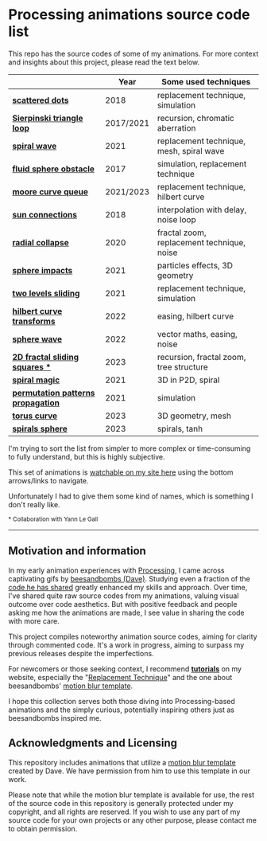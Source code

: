 # Processing animations source code list

This repo has the source codes of some of my animations. For more context and insights about this project, please read the text below.


|   | Year | Some used techniques |
|-----------------|------|--------------------|
| [**scattered dots**](https://github.com/Bleuje/processing-animations-code/blob/main/code/scattereddots/)  | 2018 | replacement technique, simulation |
| [**Sierpinski triangle loop**](https://github.com/Bleuje/processing-animations-code/blob/main/code/sierpinskiloop/)  | 2017/2021 | recursion, chromatic aberration |
| [**spiral wave**](https://github.com/Bleuje/processing-animations-code/blob/main/code/spiralwave/)  | 2021 | replacement technique, mesh, spiral wave |
| [**fluid sphere obstacle**](https://github.com/Bleuje/processing-animations-code/blob/main/code/fluidsphereobstacle/)  | 2017 | simulation, replacement technique |
| [**moore curve queue**](https://github.com/Bleuje/processing-animations-code/blob/main/code/moorecurvequeue/)  | 2021/2023 | replacement technique, hilbert curve |
| [**sun connections**](https://github.com/Bleuje/processing-animations-code/blob/main/code/sunconnections/)  | 2018 | interpolation with delay, noise loop |
| [**radial collapse**](https://github.com/Bleuje/processing-animations-code/blob/main/code/radialcollapse/)  | 2020 | fractal zoom, replacement technique, noise |
| [**sphere impacts**](https://github.com/Bleuje/processing-animations-code/blob/main/code/sphereimpacts/)  | 2021 | particles effects, 3D geometry |
| [**two levels sliding**](https://github.com/Bleuje/processing-animations-code/blob/main/code/twolevelssliding/)  | 2021 | replacement technique, simulation |
| [**hilbert curve transforms**](https://github.com/Bleuje/processing-animations-code/blob/main/code/hilbertcurvetransforms/)  | 2022 | easing, hilbert curve |
| [**sphere wave**](https://github.com/Bleuje/processing-animations-code/blob/main/code/spherewave/)  | 2022 | vector maths, easing, noise |
| [**2D fractal sliding squares** **\***](https://github.com/Bleuje/processing-animations-code/blob/main/code/fractalsliding2d/)  | 2023 | recursion, fractal zoom, tree structure |
| [**spiral magic**](https://github.com/Bleuje/processing-animations-code/blob/main/code/spiralmagic/)  | 2021 | 3D in P2D, spiral |
| [**permutation patterns propagation**](https://github.com/Bleuje/processing-animations-code/blob/main/code/permutationpatternspropagation/)  | 2021 | simulation |
| [**torus curve**](https://github.com/Bleuje/processing-animations-code/blob/main/code/toruscurve/)  | 2023 | 3D geometry, mesh |
| [**spirals sphere**](https://github.com/Bleuje/processing-animations-code/blob/main/code/spiralssphere/)  | 2023 | spirals, tanh |


I'm trying to sort the list from simpler to more complex or time-consuming to fully understand, but this is highly subjective.

This set of animations is [watchable on my site here](https://bleuje.com/gifanimationsite/single/spiralssphere/) using the bottom arrows/links to navigate.

Unfortunately I had to give them some kind of names, which is something I don't really like.

<sub>\* Collaboration with Yann Le Gall</sub>

---

## Motivation and information

In my early animation experiences with [Processing](https://processing.org/), I came across captivating gifs by [beesandbombs (Dave)](https://beesandbombs.com/). Studying even a fraction of the [code he has shared](https://gist.github.com/beesandbombs) greatly enhanced my skills and approach. Over time, I've shared quite raw source codes from my animations, valuing visual outcome over code aesthetics. But with positive feedback and people asking me how the animations are made, I see value in sharing the code with more care.

This project compiles noteworthy animation source codes, aiming for clarity through commented code. It's a work in progress, aiming to surpass my previous releases despite the imperfections.

For newcomers or those seeking context, I recommend [**tutorials**](https://bleuje.com/tutorials/) on my website, especially the "[Replacement Technique](https://bleuje.com/tutorial4/)" and the one about beesandbombs' [motion blur template](https://bleuje.com/tutorial6/).

I hope this collection serves both those diving into Processing-based animations and the simply curious, potentially inspiring others just as beesandbombs inspired me.

## Acknowledgments and Licensing

This repository includes animations that utilize a [motion blur template](https://bleuje.com/tutorial6/) created by Dave. We have permission from him to use this template in our work.

Please note that while the motion blur template is available for use, the rest of the source code in this repository is generally protected under my copyright, and all rights are reserved. If you wish to use any part of my source code for your own projects or any other purpose, please contact me to obtain permission.
